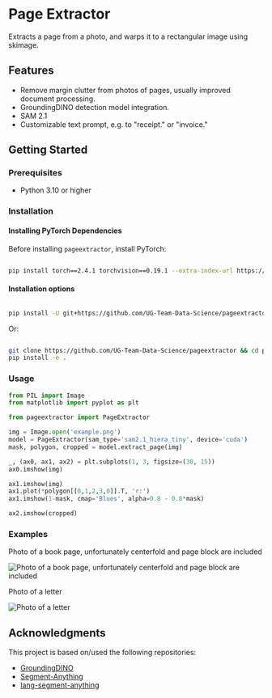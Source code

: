 # Page Extractor

Extracts a page from a photo, and warps it to a rectangular image using skimage.

## Features

- Remove margin clutter from photos of pages, usually improved document processing.
- GroundingDINO detection model integration.
- SAM 2.1
- Customizable text prompt, e.g. to "receipt." or "invoice."

## Getting Started

### Prerequisites

- Python 3.10 or higher

### Installation

#### Installing PyTorch Dependencies

Before installing `pageextractor`, install PyTorch:

```bash

pip install torch==2.4.1 torchvision==0.19.1 --extra-index-url https://download.pytorch.org/whl/cu124

```

#### Installation options

```bash

pip install -U git+https://github.com/UG-Team-Data-Science/pageextractor.git

```

Or:

```bash

git clone https://github.com/UG-Team-Data-Science/pageextractor && cd pageextractor
pip install -e .

```

### Usage

```python
from PIL import Image
from matplotlib import pyplot as plt

from pageextractor import PageExtractor

img = Image.open('example.png')
model = PageExtractor(sam_type='sam2.1_hiera_tiny', device='cuda')
mask, polygon, cropped = model.extract_page(img)

_, (ax0, ax1, ax2) = plt.subplots(1, 3, figsize=(30, 15))
ax0.imshow(img)

ax1.imshow(img)
ax1.plot(*polygon[[0,1,2,3,0]].T, 'r:')
ax1.imshow(1-mask, cmap='Blues', alpha=0.8 - 0.8*mask)

ax2.imshow(cropped)
```

### Examples

Photo of a book page, unfortunately centerfold and page block are included

![Photo of a book page, unfortunately centerfold and page block are included](https://github.com/UG-Team-Data-Science/pageextractor/blob/main/assets/example-03-processed.png?raw=true)

Photo of a letter

![Photo of a letter](https://github.com/UG-Team-Data-Science/pageextractor/blob/main/assets/example-04-processed.png?raw=true)

## Acknowledgments

This project is based on/used the following repositories:

- [GroundingDINO](https://github.com/IDEA-Research/GroundingDINO)
- [Segment-Anything](https://github.com/facebookresearch/segment-anything-2)
- [lang-segment-anything](https://github.com/luca-medeiros/lang-segment-anything/)

